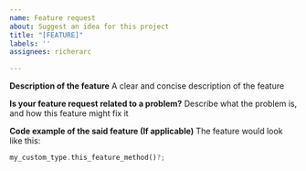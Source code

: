 ```yaml
---
name: Feature request
about: Suggest an idea for this project
title: "[FEATURE]"
labels: ''
assignees: richerarc

---
```


**Description of the feature**
A clear and concise description of the feature

**Is your feature request related to a problem?**
Describe what the problem is, and how this feature might fix it

**Code example of the said feature (If applicable)**
The feature would look like this:
```rust
my_custom_type.this_feature_method()?;
```
